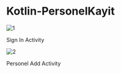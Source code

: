 # Kotlin-PersonelKayit

![1](https://github.com/frktgrl/Kotlin-PersonelKayit/assets/96355812/53fa25b3-7cb8-4fd3-8960-1215ac4b1700)

Sign In Activity

![2](https://github.com/frktgrl/Kotlin-PersonelKayit/assets/96355812/9e661e1e-680e-44c5-acd9-28ffda043fa2)

Personel Add Activity

